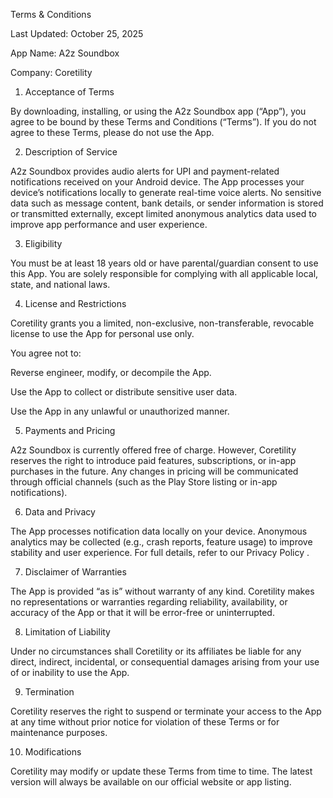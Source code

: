 Terms & Conditions

Last Updated: October 25, 2025

App Name: A2z Soundbox

Company: Coretility



1. Acceptance of Terms

By downloading, installing, or using the A2z Soundbox app (“App”), you agree to be bound by these Terms and Conditions (“Terms”).
If you do not agree to these Terms, please do not use the App.

2. Description of Service

A2z Soundbox provides audio alerts for UPI and payment-related notifications received on your Android device.
The App processes your device’s notifications locally to generate real-time voice alerts. No sensitive data such as message content, bank details, or sender information is stored or transmitted externally, except limited anonymous analytics data used to improve app performance and user experience.

3. Eligibility

You must be at least 18 years old or have parental/guardian consent to use this App.
You are solely responsible for complying with all applicable local, state, and national laws.

4. License and Restrictions

Coretility grants you a limited, non-exclusive, non-transferable, revocable license to use the App for personal use only.

You agree not to:

Reverse engineer, modify, or decompile the App.

Use the App to collect or distribute sensitive user data.

Use the App in any unlawful or unauthorized manner.

5. Payments and Pricing

A2z Soundbox is currently offered free of charge.
However, Coretility reserves the right to introduce paid features, subscriptions, or in-app purchases in the future. Any changes in pricing will be communicated through official channels (such as the Play Store listing or in-app notifications).

6. Data and Privacy

The App processes notification data locally on your device.
Anonymous analytics may be collected (e.g., crash reports, feature usage) to improve stability and user experience.
For full details, refer to our Privacy Policy
.

7. Disclaimer of Warranties

The App is provided “as is” without warranty of any kind.
Coretility makes no representations or warranties regarding reliability, availability, or accuracy of the App or that it will be error-free or uninterrupted.

8. Limitation of Liability

Under no circumstances shall Coretility or its affiliates be liable for any direct, indirect, incidental, or consequential damages arising from your use of or inability to use the App.

9. Termination

Coretility reserves the right to suspend or terminate your access to the App at any time without prior notice for violation of these Terms or for maintenance purposes.

10. Modifications

Coretility may modify or update these Terms from time to time. The latest version will always be available on our official website or app listing.

